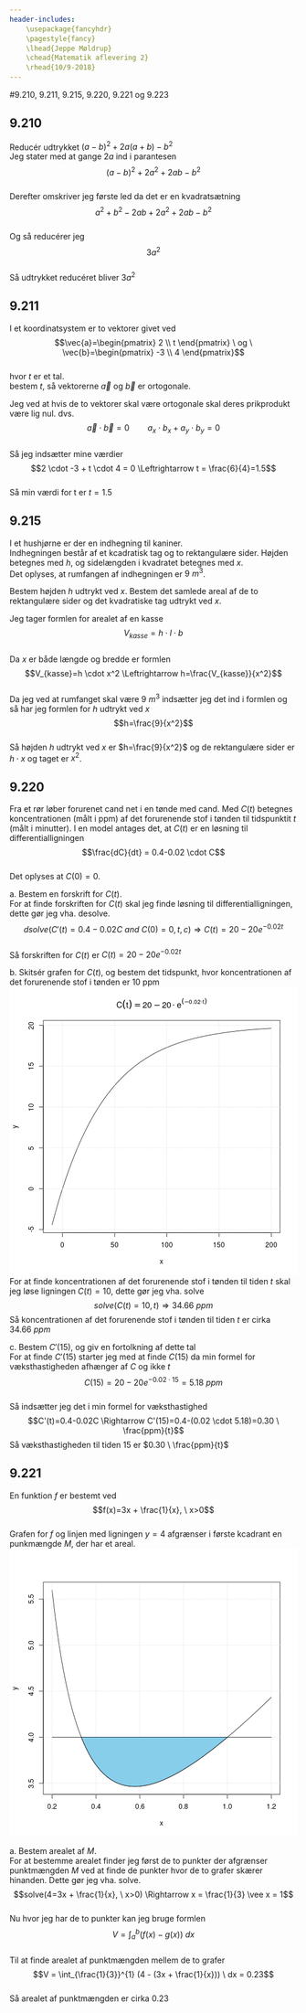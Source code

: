 ```yaml
---
header-includes:
	\usepackage{fancyhdr}
	\pagestyle{fancy}
	\lhead{Jeppe Møldrup}
	\chead{Matematik aflevering 2}
	\rhead{10/9-2018}
---
```


#9.210, 9.211, 9.215, 9.220, 9.221 og 9.223

## 9.210
Reducér udtrykket $(a-b)^2+2a(a+b)-b^2$  
Jeg stater med at gange $2a$ ind i parantesen  
$$(a-b)^2+2a^2+2ab-b^2$$  
Derefter omskriver jeg første led da det er en kvadratsætning  
$$a^2+b^2-2ab+2a^2+2ab-b^2$$  
Og så reducérer jeg  
$$3a^2$$  
Så udtrykket reducéret bliver $3a^2$ 

## 9.211
I et koordinatsystem er to vektorer givet ved  
$$\vec{a}=\begin{pmatrix} 2 \\ t \end{pmatrix} \ og \ \vec{b}=\begin{pmatrix} -3 \\ 4 \end{pmatrix}$$  
hvor $t$ er et tal.  
bestem $t$, så vektorerne $\vec{a}$ og $\vec{b}$ er ortogonale.  

Jeg ved at hvis de to vektorer skal være ortogonale skal deres prikprodukt være lig nul. dvs.  
$$\vec{a} \cdot \vec{b} = 0 \qquad a_x \cdot b_x + a_{y} \cdot b_{y} = 0$$  
Så jeg indsætter mine værdier
$$2 \cdot -3 + t \cdot 4 = 0 \Leftrightarrow t = \frac{6}{4}=1.5$$  
Så min værdi for t er $t = 1.5$  

## 9.215
I et hushjørne er der en indhegning til kaniner.  
Indhegningen består af et kcadratisk tag og to rektangulære sider. Højden betegnes med $h$, og sidelængden i kvadratet betegnes med $x$.  
Det oplyses, at rumfangen af indhegningen er $9 \ m^3$.  

Bestem højden $h$ udtrykt ved $x$. Bestem det samlede areal af de to rektangulære sider og det kvadratiske tag udtrykt ved $x$.  

Jeg tager formlen for arealet af en kasse  
$$V_{kasse}=h \cdot l \cdot b$$  
Da $x$ er både længde og bredde er formlen  
$$V_{kasse}=h \cdot x^2 \Leftrightarrow h=\frac{V_{kasse}}{x^2}$$  
Da jeg ved at rumfanget skal være $9 \ m^3$ indsætter jeg det ind i formlen og så har jeg formlen for $h$ udtrykt ved $x$  
$$h=\frac{9}{x^2}$$  
Så højden $h$ udtrykt ved $x$ er $h=\frac{9}{x^2}$ og de rektangulære sider er $h \cdot x$ og taget er $x^2$.

## 9.220
Fra et rør løber forurenet cand net i en tønde med cand. Med $C(t)$ betegnes koncentrationen (målt i ppm) af det forurenende stof i tønden til tidspunktit $t$ (målt i minutter).
I en model antages det, at $C(t)$ er en løsning til differentialligningen  
$$\frac{dC}{dt} = 0.4-0.02 \cdot C$$  
Det oplyses at $C(0)=0$.  

a. Bestem en forskrift for $C(t)$.  
   For at finde forskriften for $C(t)$ skal jeg finde løsning til differentialligningen, dette gør jeg vha. desolve.  
   $$dsolve(C'(t)=0.4-0.02C \ and \ C(0)=0,t,c) \Rightarrow C(t)=20-20e^{-0.02t}$$  
   Så forskriften for $C(t)$ er $C(t)=20-20e^{-0.02t}$

b. Skitsér grafen for $C(t)$, og bestem det tidspunkt, hvor koncentrationen af det forurenende stof i tønden er 10 ppm  
   ![plot of chunk unnamed-chunk-1](figure/unnamed-chunk-1-1.png)
   For at finde koncentrationen af det forurenende stof i tønden til tiden $t$ skal jeg løse ligningen $C(t)=10$, dette gør jeg vha. solve
   $$solve(C(t)=10,t) \Rightarrow 34.66 \ ppm$$
   Så koncentrationen af det forurenende stof i tønden til tiden $t$ er cirka $34.66 \ ppm$  

c. Bestem $C'(15)$, og giv en fortolkning af dette tal  
   For at finde $C'(15)$ starter jeg med at finde $C(15)$ da min formel for væksthastigheden afhænger af $C$ og ikke $t$  
   $$C(15)=20-20e^{-0.02 \cdot 15}=5.18 \ ppm$$  
   Så indsætter jeg det i min formel for væksthastighed  
   $$C'(t)=0.4-0.02C \Rightarrow C'(15)=0.4-(0.02 \cdot 5.18)=0.30 \ \frac{ppm}{t}$$
   Så væksthastigheden til tiden 15 er $0.30 \ \frac{ppm}{t}$

## 9.221
En funktion $f$ er bestemt ved  
$$f(x)=3x + \frac{1}{x}, \ x>0$$  
Grafen for $f$ og linjen med ligningen $y = 4$ afgrænser i første kcadrant en punkmængde $M$, der har et areal.  
![plot of chunk unnamed-chunk-2](figure/unnamed-chunk-2-1.png)

a. Bestem arealet af $M$.  
   For at bestemme arealet finder jeg først de to punkter der afgrænser punktmængden $M$ ved at finde de punkter hvor de to grafer skærer hinanden. Dette gør jeg vha. solve.  
   $$solve(4=3x + \frac{1}{x}, \ x>0) \Rightarrow x = \frac{1}{3} \vee x = 1$$  
   Nu hvor jeg har de to punkter kan jeg bruge formlen  
   $$V = \int_a^b (f(x)-g(x)) \ dx$$  
   Til at finde arealet af punktmængden mellem de to grafer  
   $$V = \int_{\frac{1}{3}}^{1} (4 - (3x + \frac{1}{x})) \ dx = 0.23$$  
   Så arealet af punktmængden er cirka $0.23$

